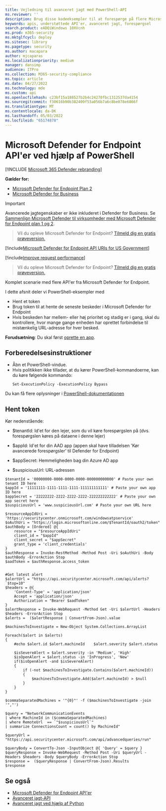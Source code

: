 ```yaml
---
title: Vejledning til avanceret jagt med PowerShell-API
ms.reviewer: ''
description: Brug disse kodeeksempler til at forespørge på flere Microsoft Defender for Endpoint API'er.
keywords: apis, understøttede API'er, avanceret jagt, forespørgsel
search.product: eADQiWindows 10XVcnh
ms.prod: m365-security
ms.mktglfcycl: deploy
ms.sitesec: library
ms.pagetype: security
ms.author: macapara
author: mjcaparas
ms.localizationpriority: medium
manager: dansimp
audience: ITPro
ms.collection: M365-security-compliance
ms.topic: article
ms.date: 04/27/2022
ms.technology: mde
ms.custom: api
ms.openlocfilehash: c23bf15a188527b2b4c24270fbc1312537da4154
ms.sourcegitcommit: f30616b90b382409f53a056b7a6c8be078e6866f
ms.translationtype: MT
ms.contentlocale: da-DK
ms.lasthandoff: 05/03/2022
ms.locfileid: "65174878"
---
```

# <a name="microsoft-defender-for-endpoint-apis-using-powershell"></a>Microsoft Defender for Endpoint API'er ved hjælp af PowerShell

[!INCLUDE [Microsoft 365 Defender rebranding](../../includes/microsoft-defender.md)]

**Gælder for:** 
- [Microsoft Defender for Endpoint Plan 2](https://go.microsoft.com/fwlink/?linkid=2154037)
- [Microsoft Defender for Business](../defender-business/index.yml)

> [!IMPORTANT]
> Avancerede jagtegenskaber er ikke inkluderet i Defender for Business. Se [Sammenlign Microsoft Defender til virksomheder med Microsoft Defender for Endpoint plan 1 og 2](../defender-business/compare-mdb-m365-plans.md#compare-microsoft-defender-for-business-to-microsoft-defender-for-endpoint-plans-1-and-2).

> Vil du opleve Microsoft Defender for Endpoint? [Tilmeld dig en gratis prøveversion.](https://signup.microsoft.com/create-account/signup?products=7f379fee-c4f9-4278-b0a1-e4c8c2fcdf7e&ru=https://aka.ms/MDEp2OpenTrial?ocid=docs-wdatp-exposedapis-abovefoldlink)

[!include[Microsoft Defender for Endpoint API URIs for US Government](../../includes/microsoft-defender-api-usgov.md)]

[!include[Improve request performance](../../includes/improve-request-performance.md)]

> Vil du opleve Microsoft Defender for Endpoint? [Tilmeld dig en gratis prøveversion.](https://signup.microsoft.com/create-account/signup?products=7f379fee-c4f9-4278-b0a1-e4c8c2fcdf7e&ru=https://aka.ms/MDEp2OpenTrial?ocid=docs-wdatp-enablesiem-abovefoldlink)

Komplet scenarie med flere API'er fra Microsoft Defender for Endpoint.

I dette afsnit deler vi PowerShell-eksempler med 
- Hent et token 
- Brug token til at hente de seneste beskeder i Microsoft Defender for Endpoint
- Hvis beskeden har mellem- eller høj prioritet og stadig er i gang, skal du kontrollere, hvor mange gange enheden har oprettet forbindelse til mistænkelig URL-adresse for hver besked.

**Forudsætning**: Du skal først [oprette en app](apis-intro.md).

## <a name="preparation-instructions"></a>Forberedelsesinstruktioner

- Åbn et PowerShell-vindue.
- Hvis politikken ikke tillader, at du kører PowerShell-kommandoerne, kan du køre følgende kommando:
  ```
  Set-ExecutionPolicy -ExecutionPolicy Bypass
  ```

Du kan få flere oplysninger i [PowerShell-dokumentationen](/powershell/module/microsoft.powershell.security/set-executionpolicy)

## <a name="get-token"></a>Hent token

Kør nedenstående:

- $tenantId: Id'et for den lejer, som du vil køre forespørgslen på (dvs. forespørgslen køres på dataene i denne lejer)
- $appId: Id'et for din AAD app (appen skal have tilladelsen 'Kør avancerede forespørgsler' til Defender for Endpoint)
- $appSecret: Hemmeligheden bag din Azure AD app

- $suspiciousUrl: URL-adressen


```
$tenantId = '00000000-0000-0000-0000-000000000000' # Paste your own tenant ID here
$appId = '11111111-1111-1111-1111-111111111111' # Paste your own app ID here
$appSecret = '22222222-2222-2222-2222-222222222222' # Paste your own app secret here
$suspiciousUrl = 'www.suspiciousUrl.com' # Paste your own URL here

$resourceAppIdUri = 'https://securitycenter.onmicrosoft.com/windowsatpservice'
$oAuthUri = "https://login.microsoftonline.com/$TenantId/oauth2/token"
$authBody = [Ordered] @{
    resource = "$resourceAppIdUri"
    client_id = "$appId"
    client_secret = "$appSecret"
    grant_type = 'client_credentials'
}
$authResponse = Invoke-RestMethod -Method Post -Uri $oAuthUri -Body $authBody -ErrorAction Stop
$aadToken = $authResponse.access_token


#Get latest alert
$alertUrl = "https://api.securitycenter.microsoft.com/api/alerts?`$top=10"
$headers = @{ 
    'Content-Type' = 'application/json'
    Accept = 'application/json'
    Authorization = "Bearer $aadToken" 
}
$alertResponse = Invoke-WebRequest -Method Get -Uri $alertUrl -Headers $headers -ErrorAction Stop
$alerts =  ($alertResponse | ConvertFrom-Json).value

$machinesToInvestigate = New-Object System.Collections.ArrayList

Foreach($alert in $alerts)
{
    #echo $alert.id $alert.machineId    $alert.severity $alert.status

    $isSevereAlert = $alert.severity -in 'Medium', 'High'
    $isOpenAlert = $alert.status -in 'InProgress', 'New'
    if($isOpenAlert -and $isSevereAlert)
    {
        if (-not $machinesToInvestigate.Contains($alert.machineId))
        {
            $machinesToInvestigate.Add($alert.machineId) > $null
        }
    }
}

$commaSeparatedMachines = '"{0}"' -f ($machinesToInvestigate -join '","')

$query = "NetworkCommunicationEvents
| where MachineId in ($commaSeparatedMachines)
| where RemoteUrl  == `"$suspiciousUrl`"
| summarize ConnectionsCount = count() by MachineId"

$queryUrl = "https://api.securitycenter.microsoft.com/api/advancedqueries/run"

$queryBody = ConvertTo-Json -InputObject @{ 'Query' = $query }
$queryResponse = Invoke-WebRequest -Method Post -Uri $queryUrl -Headers $headers -Body $queryBody -ErrorAction Stop
$response =  ($queryResponse | ConvertFrom-Json).Results
$response
```


## <a name="see-also"></a>Se også
- [Microsoft Defender for Endpoint API'er](apis-intro.md)
- [Avanceret jagt-API](run-advanced-query-api.md)
- [Avanceret jagt ved hjælp af Python](run-advanced-query-sample-python.md)
